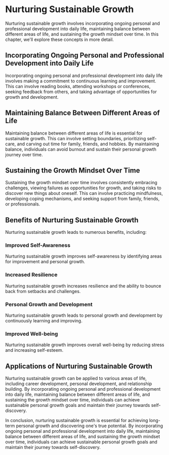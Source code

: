 Nurturing Sustainable Growth
=====================================

Nurturing sustainable growth involves incorporating ongoing personal and professional development into daily life, maintaining balance between different areas of life, and sustaining the growth mindset over time. In this chapter, we'll explore these concepts in more detail.

Incorporating Ongoing Personal and Professional Development into Daily Life
---------------------------------------------------------------------------

Incorporating ongoing personal and professional development into daily life involves making a commitment to continuous learning and improvement. This can involve reading books, attending workshops or conferences, seeking feedback from others, and taking advantage of opportunities for growth and development.

Maintaining Balance Between Different Areas of Life
---------------------------------------------------

Maintaining balance between different areas of life is essential for sustainable growth. This can involve setting boundaries, prioritizing self-care, and carving out time for family, friends, and hobbies. By maintaining balance, individuals can avoid burnout and sustain their personal growth journey over time.

Sustaining the Growth Mindset Over Time
---------------------------------------

Sustaining the growth mindset over time involves consistently embracing challenges, viewing failures as opportunities for growth, and taking risks to discover new things about oneself. This can involve practicing mindfulness, developing coping mechanisms, and seeking support from family, friends, or professionals.

Benefits of Nurturing Sustainable Growth
----------------------------------------

Nurturing sustainable growth leads to numerous benefits, including:

### Improved Self-Awareness

Nurturing sustainable growth improves self-awareness by identifying areas for improvement and personal growth.

### Increased Resilience

Nurturing sustainable growth increases resilience and the ability to bounce back from setbacks and challenges.

### Personal Growth and Development

Nurturing sustainable growth leads to personal growth and development by continuously learning and improving.

### Improved Well-being

Nurturing sustainable growth improves overall well-being by reducing stress and increasing self-esteem.

Applications of Nurturing Sustainable Growth
--------------------------------------------

Nurturing sustainable growth can be applied to various areas of life, including career development, personal development, and relationship building. By incorporating ongoing personal and professional development into daily life, maintaining balance between different areas of life, and sustaining the growth mindset over time, individuals can achieve sustainable personal growth goals and maintain their journey towards self-discovery.

In conclusion, nurturing sustainable growth is essential for achieving long-term personal growth and discovering one's true potential. By incorporating ongoing personal and professional development into daily life, maintaining balance between different areas of life, and sustaining the growth mindset over time, individuals can achieve sustainable personal growth goals and maintain their journey towards self-discovery.
